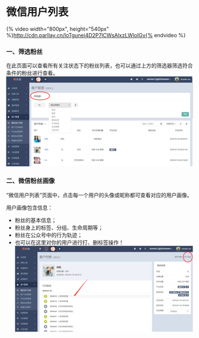 # 微信用户列表

{% video width="800px", height="540px" %}http://cdn.parllay.cn/loTgunei4D2P7lCWsAlxzLWloIGv{% endvideo %}

### 一、筛选粉丝

在此页面可以查看所有关注状态下的粉丝列表，也可以通过上方的筛选器筛选符合条件的粉丝进行查看。![](/assets/1516594955%281%29.png)

### 二、微信粉丝画像

“微信用户列表”页面中，点击每一个用户的头像或昵称都可查看对应的用户画像。

用户画像包含信息：

* 粉丝的基本信息；
* 粉丝身上的标签、分组、生命周期等；
* 粉丝在公众号中的行为轨迹；
* 也可以在这里对你的用户进行打、删标签操作！![](/assets/1516357459%281%29.png)




